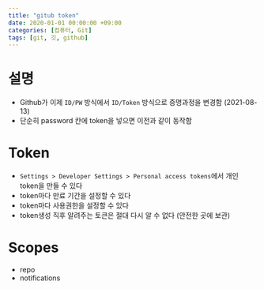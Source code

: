 ```yaml
---
title: "gitub token"
date: 2020-01-01 00:00:00 +09:00
categories: [컴퓨터, Git]
tags: [git, 깃, github]
---
```


# 설명
- Github가 이제 `ID/PW` 방식에서 `ID/Token` 방식으로 증명과정을 변경함 (2021-08-13)
- 단순히 password 칸에 token을 넣으면 이전과 같이 동작함

# Token
- `Settings > Developer Settings > Personal access tokens`에서 개인 token을 만들 수 있다
- token마다 만료 기간을 설정할 수 있다
- token마다 사용권한을 설정할 수 있다
- token생성 직후 알려주는 토큰은 절대 다시 알 수 없다 (안전한 곳에 보관)

# Scopes
- repo
- notifications











